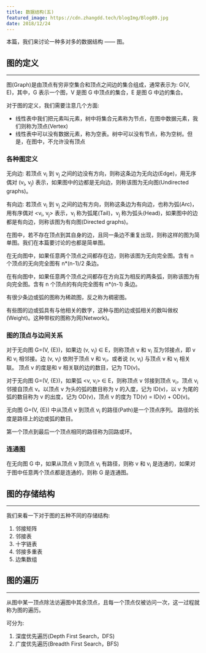 ```yaml
---
title: 数据结构(五)
featured_image: https://cdn.zhangdd.tech/blogImg/Blog89.jpg
date: 2018/12/24
---
```


本篇，我们来讨论一种多对多的数据结构 —— 图。

## 图的定义
***  
图(Graph)是由顶点有穷非空集合和顶点之间边的集合组成，通常表示为: G(V, E)，其中，G 表示一个图，V 是图 G 中顶点的集合，E 是图 G 中边的集合。

对于图的定义，我们需要注意几个方面: 
- 线性表中我们把元素叫元素，树中将集合元素称为节点，在图中数据元素，我们则称为顶点(Vertex)
- 线性表中可以没有数据元素，称为空表。树中可以没有节点，称为空树。但是，在图中，不允许没有顶点

### 各种图定义
无向边: 若顶点 v<sub>i</sub> 到 v<sub>j</sub> 之间的边没有方向，则称这条边为无向边(Edge)，用无序偶对 (v<sub>i</sub>, v<sub>j</sub>) 表示，如果图中的边都是无向边，则称该图为无向图(Undirected graphs)。

有向边: 若顶点 v<sub>i</sub> 到 v<sub>j</sub> 之间的边有方向，则称这条边为有向边，也称为弧(Arc)，用有序偶对 &lt;v<sub>i</sub>, v<sub>j</sub>&gt; 表示，v<sub>i</sub> 称为弧尾(Tail)，v<sub>j</sub> 称为弧头(Head)，如果图中的边都是有向边，则称该图为有向图(Directed graphs)。

在图中，若不存在顶点到其自身的边，且同一条边不重复出现，则称这样的图为简单图。我们在本篇要讨论的也都是简单图。

在无向图中，如果任意两个顶点之间都存在边，则称该图为无向完全图。含有 n 个顶点的无向完全图有 n*(n-1)/2 条边。

在有向图中，如果任意两个顶点之间都存在方向互为相反的两条弧，则称该图为有向完全图。含有 n 个顶点的有向完全图有 n*(n-1) 条边。

有很少条边或弧的图称为稀疏图，反之称为稠密图。

有些图的边或弧具有与他相关的数字，这种与图的边或弧相关的数叫做权(Weight)。这种带权的图称为网(Network)。

### 图的顶点与边间关系
对于无向图 G=(V, {E})，如果边 (v, v<sub>i</sub>) ∈ E，则称顶点 v 和 v<sub>i</sub> 互为邻接点，即 v 和 v<sub>i</sub> 相邻接。边 (v, v<sub>i</sub>) 依附于顶点 v 和 v<sub>i</sub>，或者说 (v, v<sub>i</sub>) 与顶点 v 和 v<sub>i</sub> 相关联。
顶点 v 的度是和 v 相关联的边的数目，记为 TD(v)。

对于无向图 G=(V, {E})，如果弧 &lt;v, v<sub>i</sub>&gt; ∈ E，则称顶点 v 邻接到顶点 v<sub>i</sub>，顶点 v<sub>i</sub> 邻接自顶点 v。以顶点 v 为头的弧的数目称为 v 的入度，记为 ID(v)，以 v 为尾的弧的数目称为 v 的出度，记为 OD(v)，顶点 v 的度为 TD(v) = ID(v) + OD(v)。

无向图 G=(V, {E}) 中从顶点 v 到顶点 v<sub>i</sub> 的路径(Path)是一个顶点序列。
路径的长度是路径上的边或弧的数目。

第一个顶点到最后一个顶点相同的路径称为回路或环。

### 连通图
在无向图 G 中，如果从顶点 v 到顶点 v<sub>i</sub> 有路径，则称 v 和 v<sub>i</sub> 是连通的，如果对于图中任意两个顶点都是连通的，则称 G 是连通图。

## 图的存储结构
***  
我们来看一下对于图的五种不同的存储结构: 
1. 邻接矩阵
2. 邻接表
3. 十字链表
4. 邻接多重表
5. 边集数组

## 图的遍历
***  
从图中某一顶点除法访遍图中其余顶点，且每一个顶点仅被访问一次，这一过程就称为图的遍历。

可分为: 
1. 深度优先遍历(Depth First Search，DFS)
2. 广度优先遍历(Breadth First Search，BFS)